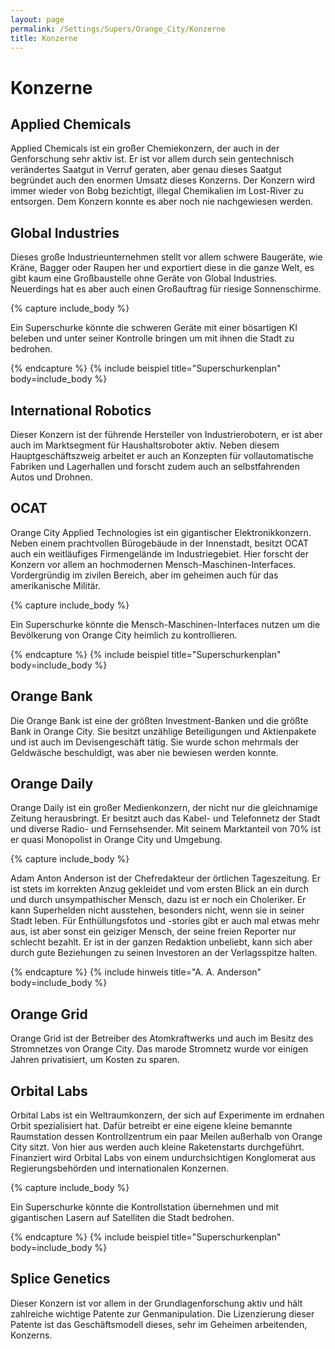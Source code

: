 ```yaml
---
layout: page
permalink: /Settings/Supers/Orange_City/Konzerne
title: Konzerne
---
```


# Konzerne

## Applied Chemicals

Applied Chemicals ist ein großer Chemiekonzern, der auch in der Genforschung sehr aktiv ist. Er ist vor allem durch sein gentechnisch verändertes Saatgut in Verruf geraten, aber genau dieses Saatgut begründet auch den enormen Umsatz dieses Konzerns. Der Konzern wird immer wieder von Bobg bezichtigt, illegal Chemikalien im Lost-River zu entsorgen. Dem Konzern konnte es aber noch nie nachgewiesen werden.

## Global Industries

Dieses große Industrieunternehmen stellt vor allem schwere Baugeräte, wie Kräne, Bagger oder Raupen her und exportiert diese in die ganze Welt, es gibt kaum eine Großbaustelle ohne Geräte von Global Industries. Neuerdings hat es aber auch einen Großauftrag für riesige Sonnenschirme.

{% capture include_body %}
<p>Ein Superschurke könnte die schweren Geräte mit einer bösartigen KI beleben und unter seiner Kontrolle bringen um mit ihnen die Stadt zu bedrohen.</p>
{% endcapture %}
{% include beispiel title="Superschurkenplan" body=include_body %}

## International Robotics

Dieser Konzern ist der führende Hersteller von Industrierobotern, er ist aber auch im Marktsegment für Haushaltsroboter aktiv. Neben diesem Hauptgeschäftszweig arbeitet er auch an Konzepten für vollautomatische Fabriken und Lagerhallen und forscht zudem auch an selbstfahrenden Autos und Drohnen.

## OCAT

Orange City Applied Technologies ist ein gigantischer Elektronikkonzern. Neben einem prachtvollen Bürogebäude in der Innenstadt, besitzt OCAT auch ein weitläufiges Firmengelände im Industriegebiet. Hier forscht der Konzern vor allem an hochmodernen Mensch-Maschinen-Interfaces. Vordergründig im zivilen Bereich, aber im geheimen auch für das amerikanische Militär.

{% capture include_body %}
<p>Ein Superschurke könnte die Mensch-Maschinen-Interfaces nutzen um die Bevölkerung von Orange City heimlich zu kontrollieren.</p>
{% endcapture %}
{% include beispiel title="Superschurkenplan" body=include_body %}

## Orange Bank

Die Orange Bank ist eine der größten Investment-Banken und die größte Bank in Orange City. Sie besitzt unzählige Beteiligungen und Aktienpakete und ist auch im Devisengeschäft tätig. Sie wurde schon mehrmals der Geldwäsche beschuldigt, was aber nie bewiesen werden konnte.

## Orange Daily

Orange Daily ist ein großer Medienkonzern, der nicht nur die gleichnamige Zeitung herausbringt. Er besitzt auch das Kabel- und Telefonnetz der Stadt und diverse Radio- und Fernsehsender. Mit seinem Marktanteil von 70% ist er quasi Monopolist in Orange City und Umgebung.

{% capture include_body %}
<p>Adam Anton Anderson ist der Chefredakteur der örtlichen Tageszeitung. Er ist stets im korrekten Anzug gekleidet und vom ersten Blick an ein durch und durch unsympathischer Mensch, dazu ist er noch ein Choleriker. Er kann Superhelden nicht ausstehen, besonders nicht, wenn sie in seiner Stadt leben. Für Enthüllungsfotos und -stories gibt er auch mal etwas mehr aus, ist aber sonst ein geiziger Mensch, der seine freien Reporter nur schlecht bezahlt. Er ist in der ganzen Redaktion unbeliebt, kann sich aber durch gute Beziehungen zu seinen Investoren an der Verlagsspitze halten.</p>
{% endcapture %}
{% include hinweis title="A. A. Anderson" body=include_body %}

## Orange Grid

Orange Grid ist der Betreiber des Atomkraftwerks und auch im Besitz des Stromnetzes von Orange City. Das marode Stromnetz wurde vor einigen Jahren privatisiert, um Kosten zu sparen.

## Orbital Labs

Orbital Labs ist ein Weltraumkonzern, der sich auf Experimente im erdnahen Orbit spezialisiert hat. Dafür betreibt er eine eigene kleine bemannte Raumstation dessen Kontrollzentrum ein paar Meilen außerhalb von Orange City sitzt. Von hier aus werden auch kleine Raketenstarts durchgeführt. Finanziert wird Orbital Labs von einem undurchsichtigen Konglomerat aus Regierungsbehörden und internationalen Konzernen.

{% capture include_body %}
<p>Ein Superschurke könnte die Kontrollstation übernehmen und mit gigantischen Lasern auf Satelliten die Stadt bedrohen.</p>
{% endcapture %}
{% include beispiel title="Superschurkenplan" body=include_body %}

## Splice Genetics

Dieser Konzern ist vor allem in der Grundlagenforschung aktiv und hält zahlreiche wichtige Patente zur Genmanipulation. Die Lizenzierung dieser Patente ist das Geschäftsmodell dieses, sehr im Geheimen arbeitenden, Konzerns.
